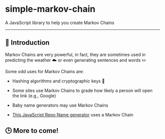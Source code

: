 # simple-markov-chain

A JavaScript library to help you create Markov Chains

---

## :beginner: Introduction

Markov Chains are very powerful, in fact, they are sometimes used in predicting the weather :cloud: or even generating sentences and words :pencil2:

Some odd uses for Markov Chains are:

* Hashing algorithms and cryptographic keys :key:

* Some sites use Markov Chains to grade how likely a person will open the link (e.g., Google)

* Baby name generators may use Markov Chains

* [This JavaScript Repo Name generator](https://mrsharpoblunto.github.io/foswig.js/) uses a Markov Chain

## :clock3: More to come!

